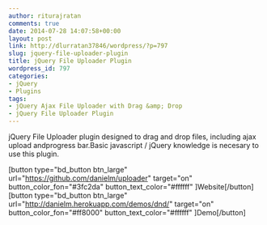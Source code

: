 ```yaml
---
author: riturajratan
comments: true
date: 2014-07-28 14:07:58+00:00
layout: post
link: http://dlurratan37846/wordpress/?p=797
slug: jquery-file-uploader-plugin
title: jQuery File Uploader Plugin
wordpress_id: 797
categories:
- jQuery
- Plugins
tags:
- jQuery Ajax File Uploader with Drag &amp; Drop
- jQuery File Uploader Plugin
---
```


jQuery File Uploader plugin designed to drag and drop files, including ajax upload andprogress bar.Basic javascript / jQuery knowledge is necesary to use this plugin.

[button type="bd_button btn_large" url="https://github.com/danielm/uploader" target="on" button_color_fon="#3fc2da" button_text_color="#ffffff" ]Website[/button]  [button type="bd_button btn_large" url="http://danielm.herokuapp.com/demos/dnd/" target="on" button_color_fon="#ff8000" button_text_color="#ffffff" ]Demo[/button]
